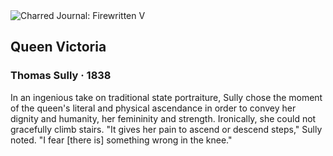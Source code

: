 <div class="artwork-of-the-day">
  <div class="container">
    <div class="img-wrapper">
      <img
        src="https://uploads5.wikiart.org/images/thomas-sully/queen-victoria-1838-1.jpg!Large.jpg"
        alt="Charred Journal: Firewritten V" />
    </div>
    <div class="artwork-detail">
      <div class="artwork-origin"> 
        <h2 class="artwork-name">Queen Victoria</h2>
        <h3 class="artist">
          Thomas Sully
                    ·  1838
        </h3>
      </div>
      <p class="description">
        <span class="artwork-description-text ng-binding" ng-bind-html="viewModel.ArtworkOfTheDay.Description | unsafe">In an ingenious take on traditional state portraiture, Sully chose the moment of the queen's literal and physical ascendance in order to convey her dignity and humanity, her femininity and strength. Ironically, she could not gracefully climb stairs. "It gives her pain to ascend or descend steps," Sully noted. "I fear [there is] something wrong in the knee."</span>
                        <div class="text-shadow-container ng-hide" ng-show="showShadow"></div>
      </p>
    </div>
  </div>

</div>

